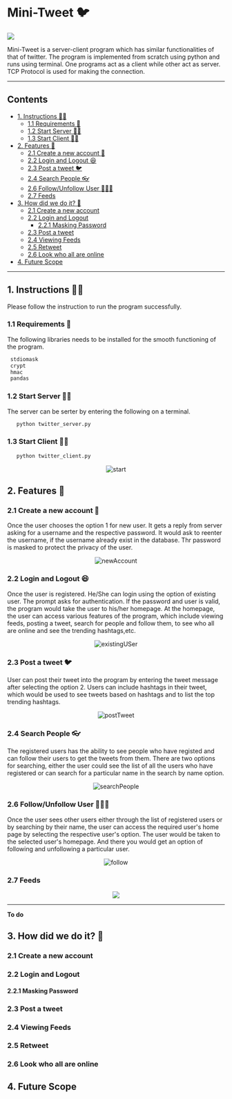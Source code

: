 # Mini-Tweet :bird: <!-- omit in toc -->

![](https://img.shields.io/static/v1?message=Python&logo=python&labelColor=5c5c5c&color=1182c3&logoColor=white&label=Code) 

Mini-Tweet is a server-client program which has similar functionalities of that of twitter. The program is implemented from scratch using python and runs using terminal. One programs act as a client while other act as server. TCP Protocol is used for making the connection.

---

## Contents <!-- omit in toc -->

- [1. Instructions 👨‍🏫](#1-instructions-)
  - [1.1 Requirements 🧾](#11-requirements-)
  - [1.2 Start Server 👨‍💻](#12-start-server-)
  - [1.3 Start Client :man_in_tuxedo:](#13-start-client-man_in_tuxedo)
- [2. Features 🍨](#2-features-)
  - [2.1 Create a new account 🏦](#21-create-a-new-account-)
  - [2.2 Login and Logout 😆](#22-login-and-logout-)
  - [2.3 Post a tweet 🐦](#23-post-a-tweet-)
  - [2.4 Search People 👓](#24-search-people-)
  - [2.6 Follow/Unfollow User 🧑‍🤝‍🧑](#26-followunfollow-user-)
  - [2.7 Feeds](#27-feeds)
- [3. How did we do it? 🤔](#3-how-did-we-do-it-)
  - [2.1 Create a new account](#21-create-a-new-account)
  - [2.2 Login and Logout](#22-login-and-logout)
    - [2.2.1 Masking Password](#221-masking-password)
  - [2.3 Post a tweet](#23-post-a-tweet)
  - [2.4 Viewing Feeds](#24-viewing-feeds)
  - [2.5 Retweet](#25-retweet)
  - [2.6 Look who all are online](#26-look-who-all-are-online)
- [4. Future Scope](#4-future-scope)

---

## 1. Instructions 👨‍🏫

Please follow the instruction to run the program successfully.

### 1.1 Requirements 🧾

The following libraries needs to be installed for the smooth functioning of the program.

```bash
 stdiomask
 crypt
 hmac
 pandas
```

### 1.2 Start Server 👨‍💻

The server can be serter by entering the following on a terminal.

 ```bash
    python twitter_server.py
 ```

### 1.3 Start Client :man_in_tuxedo:

```bash
   python twitter_client.py
```

<span style="display:block;text-align:center">![start](./images/start.png)

## 2. Features 🍨

### 2.1 Create a new account 🏦

Once the user chooses the option 1 for new user. It gets a reply from server asking for a username and the respective password. It would ask to reenter the username, if the username already exist in the database. Thr password is masked to protect the privacy of the user.

<span style="display:block;text-align:center">![newAccount](./images/newAccount.png)

### 2.2 Login and Logout 😆

Once the user is registered. He/She can login using the option of existing user. The prompt asks for authentication. If the password and user is valid, the program would take the user to his/her homepage. At the homepage, the user can access various features of the program, which include viewing feeds, posting a tweet, search for people and follow them, to see who all are online and see the trending hashtags,etc.

<span style="display:block;text-align:center">![existingUSer](./images/existingU.png)

### 2.3 Post a tweet 🐦

User can post their tweet into the program by entering the tweet message after selecting the option 2. Users can include hashtags in their tweet, which would be used to see tweets based on hashtags and to list the top trending hashtags.

<span style="display:block;text-align:center">![postTweet](./images/postTweet.png)

### 2.4 Search People 👓

The registered users has the ability to see people who have registed and can follow their users to get the tweets from them. There are two options for searching, either the user could see the list of all the users who have registered or can search for a particular name in the search by name option.

<span style="display:block;text-align:center">![searchPeople](./images/searchPeople.png)

### 2.6 Follow/Unfollow User 🧑‍🤝‍🧑

Once the user sees other users either through the list of registered users or by searching by their name, the user can access the required user's home page by selecting the respective user's option. The user would be taken to the selected user's homepage. And there you would get an option of following and unfollowing a particular user.

<span style="display:block;text-align:center">![follow](./images/follow.png)

### 2.7 Feeds

<p align="center">
  <img src="./images/feeds.png" />
</p>

---
**To do**
## 3. How did we do it? 🤔

### 2.1 Create a new account

### 2.2 Login and Logout

#### 2.2.1 Masking Password

### 2.3 Post a tweet

### 2.4 Viewing Feeds

### 2.5 Retweet

### 2.6 Look who all are online

## 4. Future Scope